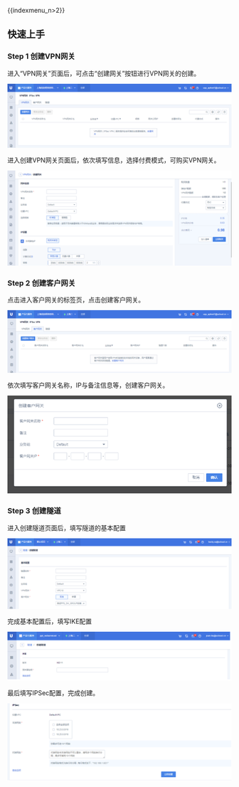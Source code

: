 {{indexmenu_n>2}}

## 快速上手

### Step 1 创建VPN网关

进入“VPN网关”页面后，可点击“创建网关”按钮进行VPN网关的创建。

![](/images/创建1.png)

进入创建VPN网关页面后，依次填写信息，选择付费模式，可购买VPN网关。

![](/images/创建2.png)

### Step 2 创建客户网关

点击进入客户网关的标签页，点击创建客户网关。

![](/images/客户创建1.png)

依次填写客户网关名称，IP与备注信息等，创建客户网关。

![](/images/客户创建2.png)

### Step 3 创建隧道

进入创建隧道页面后，填写隧道的基本配置

![](/images/隧道创建1.png)

完成基本配置后，填写IKE配置

![](/images/隧道创建ike.png)

最后填写IPSec配置，完成创建。

![](/images/隧道创建ipsec.png)
